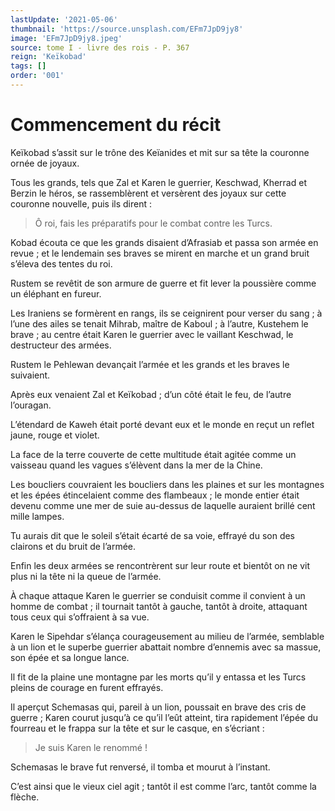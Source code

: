 ```yaml
---
lastUpdate: '2021-05-06'
thumbnail: 'https://source.unsplash.com/EFm7JpD9jy8'
image: 'EFm7JpD9jy8.jpeg'
source: tome I - livre des rois - P. 367
reign: 'Keïkobad'
tags: []
order: '001'
---
```


# Commencement du récit

Keïkobad s’assit sur le trône des Keïanides et mit sur sa tête la couronne ornée de joyaux.

Tous les grands, tels que Zal et Karen le guerrier, Keschwad, Kherrad et Berzin le héros, se rassemblèrent et versèrent des joyaux sur cette couronne nouvelle, puis ils dirent :

> Ô roi, fais les préparatifs pour le combat contre les Turcs.

Kobad écouta ce que les grands disaient d’Afrasiab et passa son armée en revue ; et le lendemain ses braves se mirent en marche et un grand bruit s’éleva des tentes du roi.

Rustem se revêtit de son armure de guerre et fit lever la poussière comme un éléphant en fureur.

Les Iraniens se formèrent en rangs, ils se ceignirent pour verser du sang ; à l’une des ailes se tenait Mihrab, maître de Kaboul ; à l’autre, Kustehem le brave ; au centre était Karen le guerrier avec le vaillant Keschwad, le destructeur des armées.

Rustem le Pehlewan devançait l’armée et les grands et les braves le suivaient.

Après eux venaient Zal et Keïkobad ; d’un côté était le feu, de l’autre l’ouragan.

L’étendard de Kaweh était porté devant eux et le monde en reçut un reflet jaune, rouge et violet.

La face de la terre couverte de cette multitude était agitée comme un vaisseau quand les vagues s’élèvent dans la mer de la Chine.

Les boucliers couvraient les boucliers dans les plaines et sur les montagnes et les épées étincelaient comme des flambeaux ; le monde entier était devenu comme une mer de suie au-dessus de laquelle auraient brillé cent mille lampes.

Tu aurais dit que le soleil s’était écarté de sa voie, effrayé du son des clairons et du bruit de l’armée.

Enfin les deux armées se rencontrèrent sur leur route et bientôt on ne vit plus ni la tête ni la queue de l’armée.

À chaque attaque Karen le guerrier se conduisit comme il convient à un homme de combat ; il tournait tantôt à gauche, tantôt à droite, attaquant tous ceux qui s’offraient à sa vue.

Karen le Sipehdar s’élança courageusement au milieu de l’armée, semblable à un lion et le superbe guerrier abattait nombre d’ennemis avec sa massue, son épée et sa longue lance.

Il fit de la plaine une montagne par les morts qu’il y entassa et les Turcs pleins de courage en furent effrayés.

Il aperçut Schemasas qui, pareil à un lion, poussait en brave des cris de guerre ; Karen courut jusqu’à ce qu’il l’eût atteint, tira rapidement l’épée du fourreau et le frappa sur la tête et sur le casque, en s’écriant :

> Je suis Karen le renommé !

Schemasas le brave fut renversé, il tomba et mourut à l’instant.

C’est ainsi que le vieux ciel agit ; tantôt il est comme l’arc, tantôt comme la flèche.
